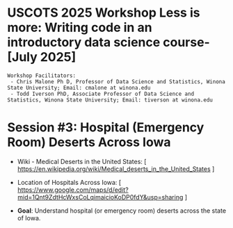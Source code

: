 # USCOTS 2025 Workshop Less is more: Writing code in an introductory data science course- [July 2025]
    Workshop Facilitators:
     - Chris Malone Ph D, Professor of Data Science and Statistics, Winona State University; Email: cmalone at winona.edu
     - Todd Iverson PhD, Associate Professor of Data Science and Statistics, Winona State University; Email: tiverson at winona.edu

# Session #3: Hospital (Emergency Room) Deserts Across Iowa
  - Wiki - Medical Deserts in the United States: [ https://en.wikipedia.org/wiki/Medical_deserts_in_the_United_States ] 
  - Location of Hospitals Across Iowa: [ https://www.google.com/maps/d/edit?mid=1Qnt9ZdtHcWxsCoLqimaicioKoDP0fdY&usp=sharing ] 

  - **Goal**:  Understand hospital (or emergency room) deserts across the state of Iowa.
  
